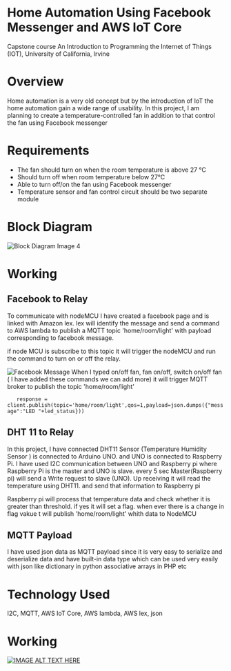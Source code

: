 # Home Automation Using Facebook Messenger and AWS IoT Core
Capstone course  An Introduction to Programming the Internet of Things (IOT),  University of California, Irvine

# Overview
Home automation is a very old concept but by the introduction of IoT the home automation gain a wide range of usability. In this project, I am planning to create a temperature-controlled fan in addition to that control the fan using Facebook messenger  
# Requirements
* The fan should turn on when the room temperature is above 27 °C 
* Should turn off when room temperature below 27°C 
* Able to turn off/on the fan using Facebook messenger 
* Temperature sensor and fan control circuit should be two separate module

# Block Diagram
![Block Diagram Image 4](https://github.com/srsaidas/Programming-for-the-Internet-of-Things-Project/blob/master/block_dia.png)

# Working 
## Facebook to Relay
To communicate with nodeMCU I have created a facebook page and is linked with Amazon lex. lex will identify the message and send a command to AWS lambda to publish a MQTT topic 'home/room/light' with payload corresponding to facebook message. 

if node MCU is subscribe to this topic it will trigger the nodeMCU and run the command to turn on or off the relay.

![Facebook Message](https://github.com/srsaidas/Programming-for-the-Internet-of-Things-Project/blob/master/image/fb_message.png)
 When I typed on/off fan, fan on/off, switch on/off fan ( I have added these commands we can add more) it will trigger MQTT broker to publish the topic  'home/room/light' 

`    response = client.publish(topic='home/room/light',qos=1,payload=json.dumps({"message":"LED "+led_status}))
`
 
 ## DHT 11 to Relay 
 In this project, I have connected DHT11 Sensor (Temperature Humidity Sensor ) is connected to Arduino UNO.  and UNO is connected to Raspberry Pi. I have used I2C communication between UNO and Raspberry pi where Raspberry Pi is the master and UNO is slave. every 5 sec Master(Raspberry pi) will send a Write request to slave (UNO). Up receiving it will read the temperature using DHT11. and send that information to Raspberry pi

Raspberry pi will process that temperature data and check whether it is greater than threshold. if yes it will set a flag. when ever there is a change in flag vakue t will publish 'home/room/light' whith data to NodeMCU 

## MQTT Payload 
I have used json data as MQTT payload since it is very easy to serialize and deserialize data and have  built-in data type which can be used very easily with json like dictionary in python  associative arrays in PHP etc

# Technology Used
I2C, MQTT, AWS IoT Core, AWS lambda, AWS lex, json 

# Working 
[![IMAGE ALT TEXT HERE](https://img.youtube.com/vi/YOUTUBE_VIDEO_ID_HERE/0.jpg)](https://www.youtube.com/watch?v=YOUTUBE_VIDEO_ID_HERE)
